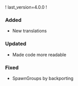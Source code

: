 ! last_version=4.0.0
!

### Added
- New translations
### Updated
- Made code more readable
### Fixed
- SpawnGroups by backporting
